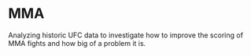 # MMA
Analyzing historic UFC data to investigate how to improve the scoring of MMA fights and how big of a problem it is.
